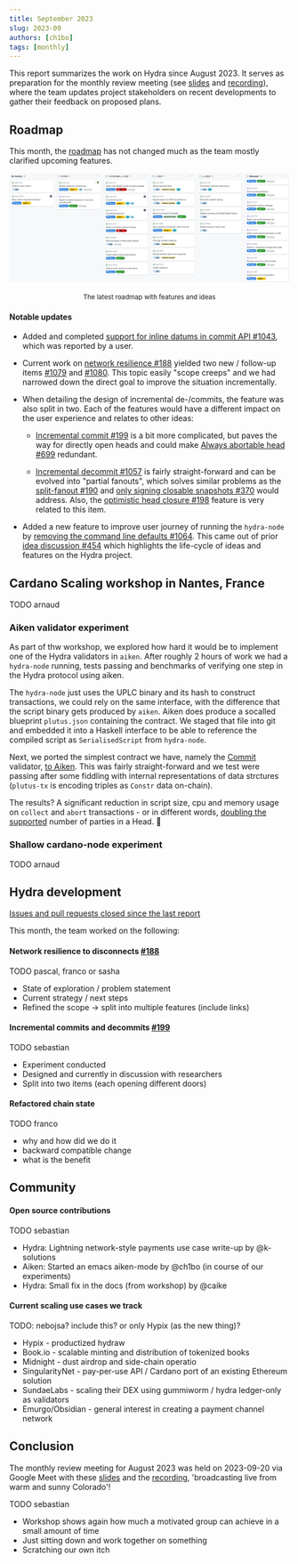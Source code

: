 ```yaml
---
title: September 2023
slug: 2023-09
authors: [ch1bo]
tags: [monthly]
---
```


This report summarizes the work on Hydra since August 2023. It serves as
preparation for the monthly review meeting (see [slides][slides] and
[recording][recording]), where the team updates project stakeholders on recent
developments to gather their feedback on proposed plans.

## Roadmap

This month, the
[roadmap](https://github.com/orgs/input-output-hk/projects/21/views/7) has not
changed much as the team mostly clarified upcoming features.

![The roadmap with features and ideas](./img/2023-09-roadmap.png) <small><center>The latest roadmap with features and ideas</center></small>

#### Notable updates

* Added and completed [support for inline datums in commit API #1043](https://github.com/input-output-hk/hydra/issues/1043), which was reported by a user.

* Current work on [network resilience #188](https://github.com/input-output-hk/hydra/issues/188) yielded two new / follow-up items [#1079](https://github.com/input-output-hk/hydra/issues/1079) and [#1080](https://github.com/input-output-hk/hydra/issues/1080). This topic easily "scope creeps" and we had narrowed down the direct goal to improve the situation incrementally.

* When detailing the design of incremental de-/commits, the feature was also split in two. Each of the features would have a different impact on the user experience and relates to other ideas:

  - [Incremental commit #199](https://github.com/input-output-hk/hydra/issues/199) is a bit more complicated, but paves the way for directly open heads and could make [Always abortable head #699](https://github.com/input-output-hk/hydra/issues/699) redundant.

  - [Incremental decommit #1057](https://github.com/input-output-hk/hydra/issues/1057) is fairly straight-forward and can be evolved into "partial fanouts", which solves similar problems as the [split-fanout #190](https://github.com/input-output-hk/hydra/issues/190) and [only signing closable snapshots #370](https://github.com/input-output-hk/hydra/issues/370) would address. Also, the [optimistic head closure #198](https://github.com/input-output-hk/hydra/issues/198) feature is very related to this item.

* Added a new feature to improve user journey of running the `hydra-node` by [removing the command line defaults #1064](https://github.com/input-output-hk/hydra/issues/1064). This came out of prior [idea discussion #454](https://github.com/input-output-hk/hydra/discussions/454) which highlights the life-cycle of ideas and features on the Hydra project.

## Cardano Scaling workshop in Nantes, France

TODO arnaud

### Aiken validator experiment

As part of thw workshop, we explored how hard it would be to implement one of
the Hydra validators in `aiken`. After roughly 2 hours of work we had a
`hydra-node` running, tests passing and benchmarks of verifying one step in the
Hydra protocol using aiken.

The `hydra-node` just uses the UPLC binary and its hash to construct
transactions, we could rely on the same interface, with the difference that the
script binary gets produced by `aiken`. Aiken does produce a socalled blueprint
`plutus.json` containing the contract. We staged that file into git and embedded
it into a Haskell interface to be able to reference the compiled script as
`SerialisedScript` from `hydra-node`.

Next, we ported the simplest contract we have, namely the
[Commit](https://github.com/input-output-hk/hydra/blob/ec6c7a2ab651462228475d0b34264e9a182c22bb/hydra-plutus/src/Hydra/Contract/Commit.hs)
validator, [to
Aiken](https://github.com/input-output-hk/hydra/blob/4ec572511fc13a526b85efce3aac556ae5bd007c/hydra-plutus/validators/commit.ak).
This was fairly straight-forward and we test were passing after some fiddling
with internal representations of data strctures (`plutus-tx` is encoding triples
as `Constr` data on-chain).

The results? A significant reduction in script size, cpu and memory usage on
`collect` and `abort` transactions - or in different words, [doubling the
supported](https://github.com/input-output-hk/hydra/pull/1072#issuecomment-1717644108)
number of parties in a Head. 🎉

### Shallow cardano-node experiment

TODO arnaud

## Hydra development

[Issues and pull requests closed since the last
report](https://github.com/input-output-hk/hydra/issues?q=is%3Aclosed+sort%3Aupdated-desc+closed%3A2023-08-29..2023-09-29)

This month, the team worked on the following:

#### Network resilience to disconnects [#188](https://github.com/input-output-hk/hydra/issues/188)

TODO pascal, franco or sasha

- State of exploration / problem statement
- Current strategy / next steps
- Refined the scope -> split into multiple features (include links)

#### Incremental commits and decommits [#199](https://github.com/input-output-hk/hydra/issues/199)

TODO sebastian

- Experiment conducted
- Designed and currently in discussion with researchers
- Split into two items (each opening different doors)

#### Refactored chain state

TODO franco

- why and how did we do it
- backward compatible change
- what is the benefit

## Community

#### Open source contributions

TODO sebastian

- Hydra: Lightning network-style payments use case write-up by @k-solutions
- Aiken: Started an emacs aiken-mode by @ch1bo (in course of our experiments)
- Hydra: Small fix in the docs (from workshop) by @caike

#### Current scaling use cases we track

TODO: nebojsa? include this? or only Hypix (as the new thing)?

- Hypix - productized hydraw
- Book.io - scalable minting and distribution of tokenized books
- Midnight - dust airdrop and side-chain operatio
- SingularityNet - pay-per-use API / Cardano port of an existing Ethereum solution
- SundaeLabs - scaling their DEX using gummiworm / hydra ledger-only as validators
- Emurgo/Obsidian - general interest in creating a payment channel network

## Conclusion

The monthly review meeting for August 2023 was held on 2023-09-20 via Google
Meet with these [slides][slides] and the [recording][recording], 'broadcasting live from warm and sunny Colorado'!

TODO sebastian

* Workshop shows again how much a motivated group can achieve in a small amount of time
* Just sitting down and work together on something
* Scratching our own itch

[slides]: https://docs.google.com/presentation/d/1YAWR4pz1gG2dwtGvm5KOAHtrjRcchPLUKhDA16u10ps
[recording]: https://drive.google.com/file/d/1X8QnmG9gddR-t2V6F2oE7bYCYAEs2RPe/view

